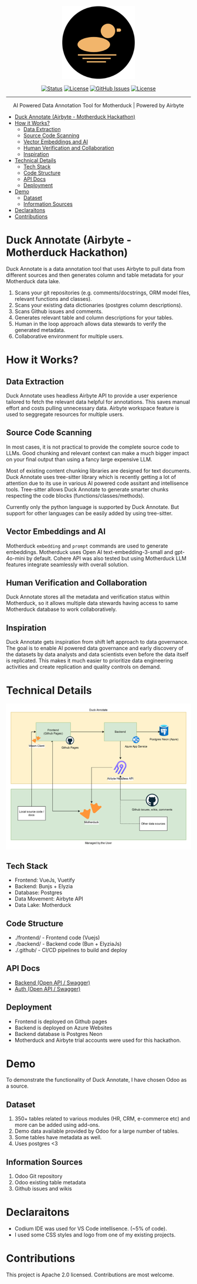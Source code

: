 <p align="center">
  <a href="https://annotate.ducklake.io" rel="noopener">
 <img width=200px src="https://raw.githubusercontent.com/ehassaan/duck-annotate/main/frontend/public/logos/dl_dark.png" alt="Project logo"></a>
</p>

<div align="center">

[![Status](https://img.shields.io/badge/status-active-success.svg)]()
[![License](https://img.shields.io/badge/dynamic/json?label=version&query=version&url=https://raw.githubusercontent.com/ehassaan/duck-annotate/main/frontend/package.json)](https://annotate.ducklake.io)
[![GitHub Issues](https://img.shields.io/github/issues/ehassaan/duck-annotate.svg)](https://github.com/ehassaan/duck-annotate/issues)
[![License](https://img.shields.io/badge/dynamic/json?label=license&query=license&url=https://raw.githubusercontent.com/ehassaan/duck-annotate/main/frontend/package.json)](/LICENSE)

</div>

---

<p align="center"> AI Powered Data Annotation Tool for Motherduck | Powered by Airbyte
    <br> 
</p>

- [Duck Annotate (Airbyte - Motherduck Hackathon)](#duck-annotate-airbyte---motherduck-hackathon)
- [How it Works?](#how-it-works)
  - [Data Extraction](#data-extraction)
  - [Source Code Scanning](#source-code-scanning)
  - [Vector Embeddings and AI](#vector-embeddings-and-ai)
  - [Human Verification and Collaboration](#human-verification-and-collaboration)
  - [Inspiration](#inspiration)
- [Technical Details](#technical-details)
  - [Tech Stack](#tech-stack)
  - [Code Structure](#code-structure)
  - [API Docs](#api-docs)
  - [Deployment](#deployment)
- [Demo](#demo)
  - [Dataset](#dataset)
  - [Information Sources](#information-sources)
- [Declaraitons](#declaraitons)
- [Contributions](#contributions)


# Duck Annotate (Airbyte - Motherduck Hackathon)

Duck Annotate is a data annotation tool that uses Airbyte to pull data from different sources and then generates column and table metadata for your Motherduck data lake.

1. Scans your git repositories (e.g. comments/docstrings, ORM model files, relevant functions and classes).
2. Scans your existing data dictionaries (postgres column descriptions).
3. Scans Github issues and comments.
4. Generates relevant table and column descriptions for your tables.
5. Human in the loop approach allows data stewards to verify the generated metadata.
6. Collaborative environment for multiple users.

# How it Works?

## Data Extraction

Duck Annotate uses headless Airbyte API to provide a user experience tailored to fetch the relevant data helpful for annotations. This saves manual effort and costs pulling unnecessary data. Airbyte workspace feature is used to seggregate resources for multiple users.

## Source Code Scanning

In most cases, it is not practical to provide the complete source code to LLMs. Good chunking and relevant context can make a much bigger impact on your final output than using a fancy large expensive LLM.

Most of existing content chunking libraries are designed for text documents. Duck Annotate uses tree-sitter library which is recently getting a lot of attention due to its use in various AI powered code assitant and intellisence tools. Tree-sitter allows Duck Annotate to generate smarter chunks respecting the code blocks (functions/classes/methods).

Currently only the python language is supported by Duck Annotate. But support for other languages can be easily added by using tree-sitter.

## Vector Embeddings and AI

Motherduck `embedding` and `prompt` commands are used to generate embeddings. Motherduck uses Open AI text-embedding-3-small and gpt-4o-mini by default. Cohere API was also tested but using Motherduck LLM features integrate seamlessly with overall solution.

## Human Verification and Collaboration

Duck Annotate stores all the metadata and verification status within Motherduck, so it allows multiple data stewards having access to same Motherduck database to work collaboratively.

## Inspiration

Duck Annotate gets inspiration from shift left approach to data governance. The goal is to enable AI powered data governance and early discovery of the datasets by data analysts and data scientists even before the data itself is replicated. This makes it much easier to prioritize data engineering activities and create replication and quality controls on demand.

# Technical Details

<img src="https://github.com/ehassaan/duck-annotate/blob/main/architecture.png?raw=true" width="600">

## Tech Stack

- Frontend: VueJs, Vuetify
- Backend: Bunjs + Elyzia
- Database: Postgres
- Data Movement: Airbyte API
- Data Lake: Motherduck


## Code Structure
- ./frontend/ - Frontend code (Vuejs)
- ./backend/ - Backend code (Bun + ElyziaJs)
- ./.github/ - CI/CD pipelines to build and deploy

## API Docs
- [Backend (Open API / Swagger)](https://api.annotate.ducklake.io/swagger)
- [Auth (Open API / Swagger)](https://api.annotate.ducklake.io/api/auth/swagger)

## Deployment

- Frontend is deployed on Github pages
- Backend is deployed on Azure Websites
- Backend database is Postgres Neon
- Motherduck and Airbyte trial accounts were used for this hackathon.

# Demo

To demonstrate the functionality of Duck Annotate, I have chosen Odoo as a source.

## Dataset
1. 350+ tables related to various modules (HR, CRM, e-commerce etc) and more can be added using add-ons.
2. Demo data available provided by Odoo for a large number of tables.
3. Some tables have metadata as well.
4. Uses postgres <3

## Information Sources

1. Odoo Git repository
2. Odoo existing table metadata
3. Github issues and wikis

# Declaraitons

- Codium IDE was used for VS Code intellisence. (~5% of code).
- I used some CSS styles and logo from one of my existing projects.

# Contributions

This project is Apache 2.0 licensed. Contributions are most welcome.
